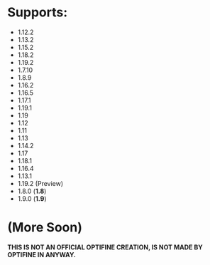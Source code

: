 # Supports:
- 1.12.2
- 1.13.2
- 1.15.2
- 1.18.2
- 1.19.2
- 1.7.10
- 1.8.9
- 1.16.2
- 1.16.5
- 1.17.1
- 1.19.1
- 1.19
- 1.12
- 1.11
- 1.13
- 1.14.2
- 1.17
- 1.18.1
- 1.16.4
- 1.13.1
- 1.19.2 (Preview)
- 1.8.0 (**1.8**)
- 1.9.0 (**1.9**)
# (More Soon)


**THIS IS NOT AN OFFICIAL OPTIFINE CREATION, IS NOT MADE BY OPTIFINE IN ANYWAY.**

